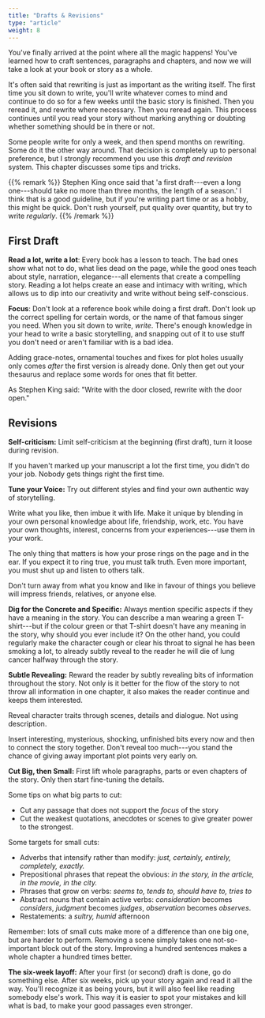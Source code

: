 ```yaml
---
title: "Drafts & Revisions"
type: "article"
weight: 8
---
```


You've finally arrived at the point where all the magic happens! You've learned how to craft sentences, paragraphs and chapters, and now we will take a look at your book or story as a whole.

It's often said that rewriting is just as important as the writing itself. The first time you sit down to write, you'll write whatever comes to mind and continue to do so for a few weeks until the basic story is finished. Then you reread it, and rewrite where necessary. Then you reread again. This process continues until you read your story without marking anything or doubting whether something should be in there or not.

Some people write for only a week, and then spend months on rewriting. Some do it the other way around. That decision is completely up to personal preference, but I strongly recommend you use this _draft and revision_ system. This chapter discusses some tips and tricks.

{{% remark %}}
Stephen King once said that 'a first draft---even a long one---should take no more than three months, the length of a season.' I think that is a good guideline, but if you're writing part time or as a hobby, this might be quick. Don't rush yourself, put quality over quantity, but try to write _regularly_.
{{% /remark %}}

First Draft
-----------

**Read a lot, write a lot**: Every book has a lesson to teach. The bad ones show what not to do, what lies dead on the page, while the good ones teach about style, narration, elegance---all elements that create a compelling story. Reading a lot helps create an ease and intimacy with writing, which allows us to dip into our creativity and write without being self-conscious.

**Focus**: Don't look at a reference book while doing a first draft. Don't look up the correct spelling for certain words, or the name of that famous singer you need. When you sit down to write, _write_. There's enough knowledge in your head to write a basic storytelling, and snapping out of it to use stuff you don't need or aren't familiar with is a bad idea.

Adding grace-notes, ornamental touches and fixes for plot holes usually only comes _after_ the first version is already done. Only then get out your thesaurus and replace some words for ones that fit better. 

As Stephen King said: "Write with the door closed, rewrite with the door open."

Revisions
---------

**Self-criticism:** Limit self-criticism at the beginning (first draft), turn it loose during revision.

If you haven't marked up your manuscript a lot the first time, you didn't do your job. Nobody gets things right the first time.

**Tune your Voice:** Try out different styles and find your own authentic way of storytelling.

Write what you like, then imbue it with life. Make it unique by blending in your own personal knowledge about life, friendship, work, etc. You have your own thoughts, interest, concerns from your experiences---use them in your work. 

The only thing that matters is how your prose rings on the page and in the ear. If you expect it to ring true, you must talk truth. Even more important, you must shut up and listen to others talk. 

Don't turn away from what you know and like in favour of things you believe will impress friends, relatives, or anyone else.

**Dig for the Concrete and Specific:** Always mention specific aspects if they have a meaning in the story. You can describe a man wearing a green T-shirt---but if the colour green or that T-shirt doesn't have any meaning in the story, why should you ever include it? On the other hand, you could regularly make the character cough or clear his throat to signal he has been smoking a lot, to already subtly reveal to the reader he will die of lung cancer halfway through the story.

**Subtle Revealing:** Reward the reader by subtly revealing bits of information throughout the story. Not only is it better for the flow of the story to not throw all information in one chapter, it also makes the reader continue and keeps them interested.

Reveal character traits through scenes, details and dialogue. Not using description. 

Insert interesting, mysterious, shocking, unfinished bits every now and then to connect the story together. Don't reveal too much---you stand the chance of giving away important plot points very early on.

**Cut Big, then Small:** First lift whole paragraphs, parts or even chapters of the story. Only then start fine-tuning the details.

Some tips on what big parts to cut:

*   Cut any passage that does not support the _focus_ of the story
*   Cut the weakest quotations, anecdotes or scenes to give greater power to the strongest.

Some targets for small cuts:

*   Adverbs that intensify rather than modify: _just, certainly, entirely, completely, exactly._
*   Prepositional phrases that repeat the obvious: _in the story, in the article, in the movie, in the city._
*   Phrases that grow on verbs: _seems to, tends to, should have to, tries to_
*   Abstract nouns that contain active verbs: _consideration_ becomes _considers_, _judgment_ becomes _judges_, _observation_ becomes _observes_.
*   Restatements: a _sultry, humid_ afternoon

Remember: lots of small cuts make more of a difference than one big one, but are harder to perform. Removing a scene simply takes one not-so-important block out of the story. Improving a hundred sentences makes a whole chapter a hundred times better.

**The six-week layoff:** After your first (or second) draft is done, go do something else. After six weeks, pick up your story again and read it all the way. You'll recognize it as being yours, but it will also feel like reading somebody else's work. This way it is easier to spot your mistakes and kill what is bad, to make your good passages even stronger.